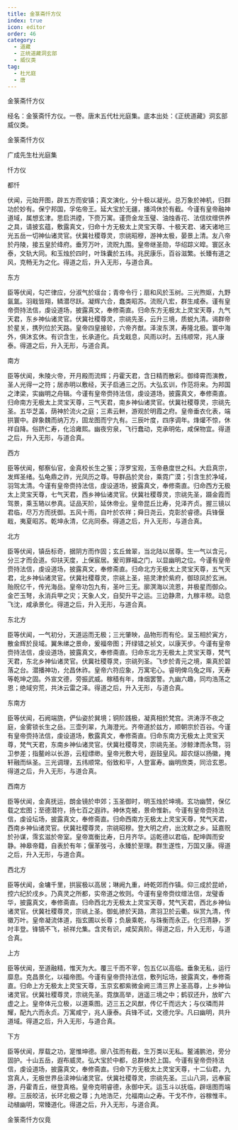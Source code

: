 ```yaml
---
title: 金箓斋忏方仪
index: true
icon: editor
order: 46
category:
  - 道藏
  - 正统道藏洞玄部
  - 威仪类
tag:
  - 杜光庭
  - 唐
---
```


金箓斋忏方仪  

经名：金箓斋忏方仪。一卷。唐末五代杜光庭集。底本出处：《正统道藏》洞玄部威仪类。  

金箓斋忏方仪  

广成先生杜光庭集  

忏方仪  

都忏  

伏闻，元始开图，辟五方而安镇；真文演化，分十极以凝光。总万象於神机，归群功於妙有。保宁邦国，孚佑帝王。延大宝於无疆，播鸿休於有截。今谨有皇帝融神道域，属想玄津。思启洪禋，下赍万寓。谨赍金龙玉璧、油烛香花、法信纹缯供养之具，请披玄蕴，敷露真文，归命十方无极太上灵宝天尊、十极天君、诸天诸地三光五岳一切神仙诸灵官。伏冀社稷尊灵，宗祧昭穆，游神太极，晏景上清。友八帝於丹陵，接五皇於绛府。垂芳万叶，流贶九围。皇帝继圣勋，华绍踪义皡。寰区永泰，文轨大同。和玉烛於四时，叶珠囊於五纬。兆民康乐，百谷滋繁。长臻有道之风，克畅无为之化。得道之后，升入无形，与道合真。  

东方  

臣等伏闻，勾芒律应，分淑气於瑶台；青帝令行；扇和风於玉树。三光煦妪，九野氤氲。羽戢皆翔，鳞潜尽跃。凝辉六合，蠢类昭苏。流贶八宏，群生咸泰。谨有皇帝赍持法信，虔设道场，披露真文，奉修斋直。归命东方无极太上灵宝天尊，九气天君，东乡神仙诸灵官。伏冀社稷尊灵，宗祧先圣，云升三境，质蜕九清。谒群帝於星关，携列位於天路。皇帝四皇接轸，六帝齐猷。泽浚东溟，寿隆北极。寰中海外，俱沐玄休。有识含生，长承道化。兵戈戢息，风雨以时。五纬顺常，兆人康泰。得道之后，升入无形，与道合真。  

南方  

臣等伏闻，朱陵火帝，开月殿而流辉；丹霍天君，含日精而散彩。御绛霄而演教，圣人光得一之符；居赤明以敷经，天子启通三之历。大弘玄训，作范将来。为邦国之津梁，实幽明之舟辑。今谨有皇帝赍持法信，虔设道场，披露真文，奉修斋直。归命南方无极太上灵宝天尊，三气天君，南乡神仙诸灵官。伏冀社稷尊灵，宗祧先圣。五华芝盖，荫神於流火之庭；三素云軿，游观於明霞之府。皇帝垂衣化表，端拱寰中。辟象魏而纳万方，固龙图而宁九有。三辰叶度，四序调年。烽爟不惊，休祥自降。俗跻仁寿，化洽雍熙。幽夜穷泉，飞行蠢动，克承明佑，咸保物宜。得道之后，升入无形，与道合真。  

西方  

臣等伏闻，郁察仙官，金真校长生之箓；浮罗宝观，玉帝悬度世之科。大启真宗，发辉圣绪。弘龟鼎之祚，光凤历之尊。导群品於灵台，乘霓广漠；引含生於净域，羽驾太清。今谨有皇帝赍持法信，虔设道场，披露真文，奉修斋直。归命西方无极太上灵宝天尊，七气天君，西乡神仙诸灵官。伏冀社稷尊灵，宗祧先圣，蹑金霞而驾景，乘玉辂以参真。证品天阶，延休帝业。皇帝昆丘比寿，兑泽齐贞。握三镜以君临，尽万方而抚御。五风十雨，自叶於农祥；舜日尧云，克彰於睿德。兵锋偃戢，夷夏昭苏。乾坤永清，亿兆同泰。得道之后，升入无形，与道合真。  

北方  

臣等伏闻，镇岳标奇，据阴方而作固；玄丘耸翠，当北陆以居尊。生一气以含元，分三才而会道。仰扶天度，上保宸居。爰司罪福之门，以显幽明之位。今谨有皇帝赍持法信，虔设道场，披露真文，奉修斋直。归命北方无极太上灵宝天尊，五气天君，北乡神仙诸灵官。伏冀社稷尊灵，宗祧上圣，挹灵津於紫府，御琼凤於玄洲。贻贶亿千，传光海岳。皇帝功包九有，圣叶三无。廓溟海以流恩，并极星而御众。金芒玉弩，永消兵甲之灾；天象人文，自契升平之运。三边静肃，九稼丰秾。动息飞沈，咸承景化。得道之后，升入无形，与道合真。  

东北方  

臣等伏闻，一气初分，天道运而无极；三光肇映，品物形而有伦。呈玉相於寅方，散金辉於艮域。翼朱绨之景命，爰福帝图；开绿错之祯文，以康天步。今谨有皇帝赍持法信，虔设道场，披露真文，奉修斋直。归命东北方无极太上灵宝天尊，梵气天君，东北乡神仙诸灵官。伏冀社稷尊灵，宗祧列圣。飞步於青元之境，乘真於碧落之台。潜播神功，允昌休祚。皇帝六符应象，万寓宅心。睿明俾乌兔之晖，天寿等乾坤之固。外宣文德，旁振武威。稼穑有年，烽烟罢警。九幽六趣，同均浩荡之恩；绝域穷荒，共沐云雷之泽。得道之后，升入无形，与道合真。  

东南方  

臣等伏闻，石阙端旒，俨仙姿於巽境；铜阶践极，凝真相於梵宫。洪涛浮不夜之庭，金雾锁长生之岳。三壶列翠，九海澄光。齐帝道於兹方，顺朝宗於百谷。今谨有皇帝赍持法信，虔设道场，敷露真文，奉修斋直。归命东南方无极太上灵宝天尊，梵气天君，东南乡神仙诸灵官。伏冀社稷尊灵，宗祧先圣。涉鲸津而永骛，羽卫参差；指鳌岭以长游，云程缥缈。皇帝光敷大号，遐鼓皇风。超农燧以扬徽，掩轩融而纵圣。三光调理，五纬顺常。俗致和平，人登富寿。幽明庶类，同洽玄恩。得道之后，升入无形，与道合真。  

西南方  

臣等伏闻，金真抚运，朗金镜於申郊；玉圣御时，明玉烛於坤境。玄功幽赞，保亿载之宏图；至德潜符，扬七百之遐祚。神休克被，景命惟新。今谨有皇帝赍持法信，虔设坛场，披露真文，奉修斋直。归命西南方无极太上灵宝天尊，梵气天君，西南乡神仙诸灵官。伏冀社稷尊灵，宗祧昭穆。登大明之府，出沈默之乡。延嘉贶於孙谋，霈玄滋於帝室。皇帝嵩衡比寿，日月齐华。运乾德以君临，配坤舆而安静。神皋帝籍，自表於有年；偃革弢弓，永臻於至理。群生遂性，万国又康。得道之后，升入无形，与道合真。  

西北方  

臣等伏闻，金墉千里，拱宸极以高居；琳阙九重，峙乾郊而作镇。仰三成於昆峤，控六纪於戌乡。乃真灵之所都，实帝道之攸则。今谨有皇帝赍纹缯法信，龙璧香华，披露真文，奉修斋直。归命西北方无极太上灵宝天尊，梵气天君，西北乡神仙诸灵官。伏冀社稷尊灵，宗祧上圣。御虬骖於天路，肃羽卫於云衢。纵赏九清，传徽万叶。皇帝凝流体道，指玄圃以长尊；负扆乘乾，与珠衡而永正。化归清静，岁吋丰登。锋镝不飞，祯祥允集。含灵有识，咸契真阶。得道之后，升入无形，与道合真。  

上方  

臣等伏闻，至道融精，惟天为大。覆三千而不宰，包五亿以高临。垂象无私，运行靡息。克昌景化，以福帝图。今谨有皇帝赍持法信，敷列坛场，披露真文，奉修斋直。归命上方无极太上灵宝天尊，玉京玄都紫微金阙三清三界上圣高尊，上乡神仙诸灵官。伏冀社稷尊灵，宗祧先圣。霓旗高举，逍遥三境之中；鹤驭还升，放旷六虚之上。皇帝体元立极，以道乘图。迈三五之风猷，传亿千而远大；与仪璘而并耀，配九六而永贞。万寓咸宁，兆人康泰。兵锋不试，文德允孚。凡曰幽明，共升道域。得道之后，升入无形，与道合真。  

下方  

臣等伏闻，厚载之功，寔惟坤德。廓八弦而有截，生万类以无私。鳌浦鹏池，旁分固护。十山五岳，遐布威灵。弘大宝於中都，总群休於上国。今谨有皇帝赍持法信，虔设道场，披露真文，奉修斋直。归命下方无极太上灵宝天尊，十二仙君，九宫真人，无极世界岳渎神仙诸灵官。伏冀社稷尊灵，宗祧先圣。三山八洞，远奉宸游，丹霍青丘，继登真格。皇帝克明睿德，永御中天。运玉斗以抚临，辟瑶图而端穆。三辰皎洁，长环北极之尊；九地浩茫，允福南山之寿。干戈不作，谷稼惟丰。动植幽明，常臻道化。得道之后，升入无形，与道合真。  

金箓斋忏方仪竟  
